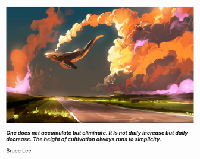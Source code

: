 <p align="center"><img src="readme.jpeg"></p>

_**One does not accumulate but eliminate.
It is not daily increase but daily
decrease. The height of cultivation
always runs to simplicity.**_

Bruce Lee